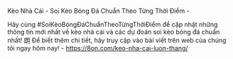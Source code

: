 Kèo Nhà Cái - Soi Kèo Bóng Đá Chuẩn Theo Từng Thời Điểm - 

Hãy cùng #SoiKèoBóngĐáChuẩnTheoTừngThờiĐiểm để cập nhật những thông tin mới nhất về kèo nhà cái và các dự đoán soi kèo bóng đá chuẩn nhất! 朗 Để biết thêm chi tiết, hãy truy cập vào bài viết trên web của chúng tôi ngay hôm nay! - https://8on.com/keo-nha-cai-luon-thang/
